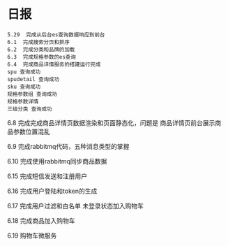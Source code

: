 # 日报

```
5.29  完成从后台es查询数据响应到前台
6.1  完成搜索分页和排序
6.2  完成分类和品牌的加载
6.3  完成规格参数的es查询
6.4  完成商品详情服务的搭建运行完成
spu 查询成功
spudetail 查询成功
sku 查询成功
规格参数组 查询成功
规格参数详情
三级分类 查询成功
```

6.8	完成完成商品详情页数据渲染和页面静态化，问题是 商品详情页前台展示商品参数位置混乱

6.9 完成rabbitmq代码，五种消息类型的掌握

6.10 完成使用rabbitmq同步商品数据

6.15 完成短信发送和注册用户

6.16 完成用户登陆和token的生成

6.17 完成用户过滤和白名单 未登录状态加入购物车

6.18 完成商品加入购物车

6.19 购物车微服务

